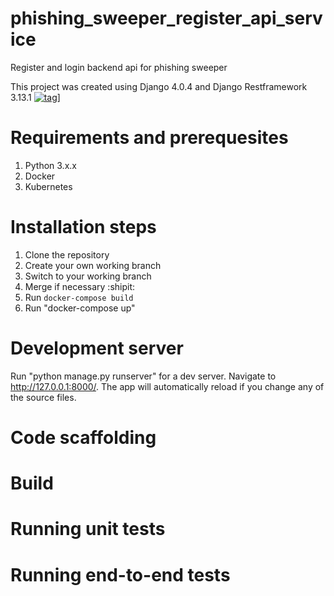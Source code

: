 # phishing_sweeper_register_api_service
Register and login backend api for phishing sweeper

This project was created using Django 4.0.4 and Django Restframework 3.13.1 [![tag](https://img.shields.io/github/tag/Mottie/GitHub-userscripts.svg)](https://github.com/Mottie/GitHub-userscripts/tags)]
# Requirements and prerequesites
  1. Python 3.x.x
  2. Docker
  3. Kubernetes

# Installation steps
  1. Clone the repository
  2. Create your own working branch
  3. Switch to your working branch
  4. Merge if necessary :shipit:
  5. Run 
    ```
    docker-compose build
    ```
  7. Run "docker-compose up"

# Development server
Run "python manage.py runserver" for a dev server. Navigate to http://127.0.0.1:8000/. The app will automatically reload if you change any of the source files.

# Code scaffolding


# Build


# Running unit tests


# Running end-to-end tests
